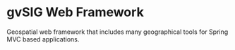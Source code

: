 # gvSIG Web Framework
Geospatial web framework that includes many geographical tools for Spring MVC based applications.
